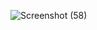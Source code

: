 ![Screenshot (58)](https://github.com/siddiq140/dappr_landing_page/assets/73746449/ac4656ad-b84c-41c7-ae9b-a18c79ce1698)
